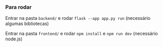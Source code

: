 ### Para rodar

Entrar na pasta ```backend/``` e rodar ```flask --app app.py run``` (necessário algumas bibliotecas)

Entrar na pasta ```frontend/``` e rodar ```npm install``` e ```npm run dev``` (necessário node.js)